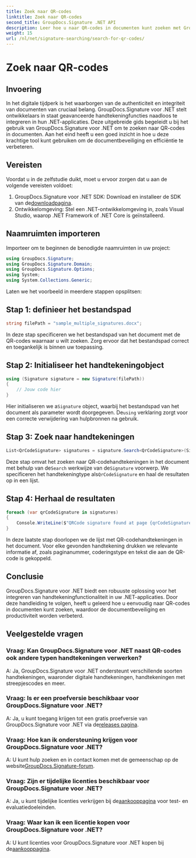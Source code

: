 ```yaml
---
title: Zoek naar QR-codes
linktitle: Zoek naar QR-codes
second_title: GroupDocs.Signature .NET API
description: Leer hoe u naar QR-codes in documenten kunt zoeken met GroupDocs.Signature voor .NET. Verbeter moeiteloos de documentbeveiliging.
weight: 15
url: /nl/net/signature-searching/search-for-qr-codes/
---
```


# Zoek naar QR-codes

## Invoering

In het digitale tijdperk is het waarborgen van de authenticiteit en integriteit van documenten van cruciaal belang. GroupDocs.Signature voor .NET stelt ontwikkelaars in staat geavanceerde handtekeningfuncties naadloos te integreren in hun .NET-applicaties. Deze uitgebreide gids begeleidt u bij het gebruik van GroupDocs.Signature voor .NET om te zoeken naar QR-codes in documenten. Aan het eind heeft u een goed inzicht in hoe u deze krachtige tool kunt gebruiken om de documentbeveiliging en efficiëntie te verbeteren.

## Vereisten

Voordat u in de zelfstudie duikt, moet u ervoor zorgen dat u aan de volgende vereisten voldoet:

1.  GroupDocs.Signature voor .NET SDK: Download en installeer de SDK van de[downloadpagina](https://releases.groupdocs.com/signature/net/).
2. Ontwikkelomgeving: Stel een .NET-ontwikkelomgeving in, zoals Visual Studio, waarop .NET Framework of .NET Core is geïnstalleerd.

## Naamruimten importeren

Importeer om te beginnen de benodigde naamruimten in uw project:

```csharp
using GroupDocs.Signature;
using GroupDocs.Signature.Domain;
using GroupDocs.Signature.Options;
using System;
using System.Collections.Generic;
```

Laten we het voorbeeld in meerdere stappen opsplitsen:

## Stap 1: definieer het bestandspad

```csharp
string filePath = "sample_multiple_signatures.docx";
```

In deze stap specificeren we het bestandspad van het document met de QR-codes waarnaar u wilt zoeken. Zorg ervoor dat het bestandspad correct en toegankelijk is binnen uw toepassing.

## Stap 2: Initialiseer het handtekeningobject

```csharp
using (Signature signature = new Signature(filePath))
{
    // Jouw code hier
}
```

 Hier initialiseren we a`Signature` object, waarbij het bestandspad van het document als parameter wordt doorgegeven. De`using` verklaring zorgt voor een correcte verwijdering van hulpbronnen na gebruik.

## Stap 3: Zoek naar handtekeningen

```csharp
List<QrCodeSignature> signatures = signature.Search<QrCodeSignature>(SignatureType.QrCode);
```

 Deze stap omvat het zoeken naar QR-codehandtekeningen in het document met behulp van de`Search` werkwijze van de`Signature` voorwerp. We specificeren het handtekeningtype als`QrCodeSignature` en haal de resultaten op in een lijst.

## Stap 4: Herhaal de resultaten

```csharp
foreach (var qrCodeSignature in signatures)
{
    Console.WriteLine($"QRCode signature found at page {qrCodeSignature.PageNumber} with type {qrCodeSignature.EncodeType.TypeName} and text {qrCodeSignature.Text}");
}
```

In deze laatste stap doorlopen we de lijst met QR-codehandtekeningen in het document. Voor elke gevonden handtekening drukken we relevante informatie af, zoals paginanummer, coderingstype en tekst die aan de QR-code is gekoppeld.

## Conclusie

GroupDocs.Signature voor .NET biedt een robuuste oplossing voor het integreren van handtekeningfunctionaliteit in uw .NET-applicaties. Door deze handleiding te volgen, heeft u geleerd hoe u eenvoudig naar QR-codes in documenten kunt zoeken, waardoor de documentbeveiliging en productiviteit worden verbeterd.

## Veelgestelde vragen

### Vraag: Kan GroupDocs.Signature voor .NET naast QR-codes ook andere typen handtekeningen verwerken?
A: Ja, GroupDocs.Signature voor .NET ondersteunt verschillende soorten handtekeningen, waaronder digitale handtekeningen, handtekeningen met streepjescodes en meer.

### Vraag: Is er een proefversie beschikbaar voor GroupDocs.Signature voor .NET?
 A: Ja, u kunt toegang krijgen tot een gratis proefversie van GroupDocs.Signature voor .NET via de[releases pagina](https://releases.groupdocs.com/).

### Vraag: Hoe kan ik ondersteuning krijgen voor GroupDocs.Signature voor .NET?
 A: U kunt hulp zoeken en in contact komen met de gemeenschap op de website[GroupDocs.Signature-forum](https://forum.groupdocs.com/c/signature/13).

### Vraag: Zijn er tijdelijke licenties beschikbaar voor GroupDocs.Signature voor .NET?
 A: Ja, u kunt tijdelijke licenties verkrijgen bij de[aankooppagina](https://purchase.groupdocs.com/temporary-license/) voor test- en evaluatiedoeleinden.

### Vraag: Waar kan ik een licentie kopen voor GroupDocs.Signature voor .NET?
 A: U kunt licenties voor GroupDocs.Signature voor .NET kopen bij de[aankooppagina](https://purchase.groupdocs.com/buy).
